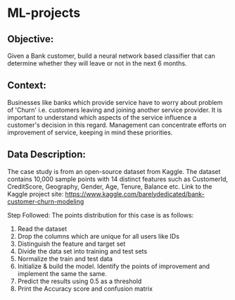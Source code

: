 # ML-projects

Objective:
----------
Given a Bank customer, build a neural network based classifier that can determine whether they will leave or not in the next 6 months.

Context:
-------
Businesses like banks which provide service have to worry about problem of 'Churn' i.e. customers leaving and joining another service provider. It is important to understand which aspects of the service influence a customer's decision in this regard. Management can concentrate efforts on improvement of service, keeping in mind these priorities.

Data Description:
-----------------
The case study is from an open-source dataset from Kaggle.
The dataset contains 10,000 sample points with 14 distinct features such as CustomerId, CreditScore, Geography, Gender, Age, Tenure, Balance etc.
Link to the Kaggle project site:
https://www.kaggle.com/barelydedicated/bank-customer-churn-modeling

Step Followed:
The points distribution for this case is as follows:
1. Read the dataset
2. Drop the columns which are unique for all users like IDs 
3. Distinguish the feature and target set 
4. Divide the data set into training and test sets 
5. Normalize the train and test data 
6. Initialize & build the model. Identify the points of improvement and implement the same the same.
7. Predict the results using 0.5 as a threshold 
8. Print the Accuracy score and confusion matrix 
